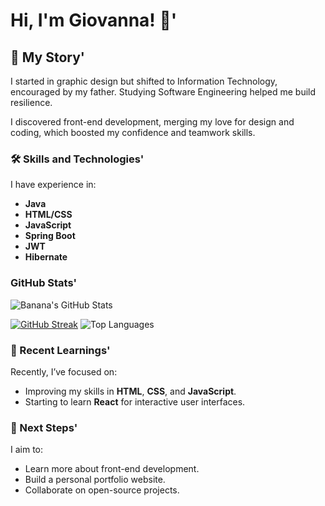 # Hi, I'm Giovanna! 🍌'

## 📖 My Story'
I started in graphic design but shifted to Information Technology, encouraged by my father. Studying Software Engineering helped me build resilience.

I discovered front-end development, merging my love for design and coding, which boosted my confidence and teamwork skills.



### 🛠️ Skills and Technologies'
I have experience in:
- **Java**
- **HTML/CSS**
- **JavaScript**
- **Spring Boot**
- **JWT**
- **Hibernate**

###  GitHub Stats'

![Banana's GitHub Stats](https://github-readme-stats.vercel.app/api?username=giothic&show_icons=true&theme=radical)

[![GitHub Streak](https://streak-stats.demolab.com?user=giothic&theme=radical&hide_border=false&border_radius=5.7&card_width=465)](https://git.io/streak-stats)    ![Top Languages](https://github-readme-stats.vercel.app/api/top-langs/?username=giothic&layout=compact&theme=radical)


### 🌱 Recent Learnings'
Recently, I’ve focused on:
- Improving my skills in **HTML**, **CSS**, and **JavaScript**.
- Starting to learn **React** for interactive user interfaces.



### 🎯 Next Steps'
I aim to:
- Learn more about front-end development.
- Build a personal portfolio website.
- Collaborate on open-source projects.

